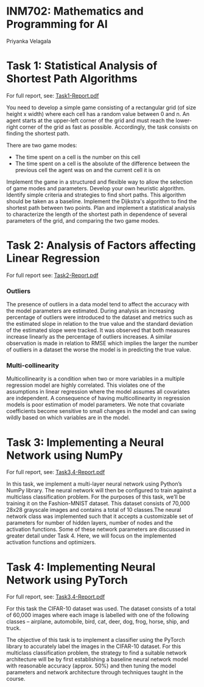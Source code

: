 # INM702: Mathematics and Programming for AI 
Priyanka Velagala 

# Task 1: Statistical Analysis of Shortest Path Algorithms 
For full report, see: [Task1-Report.pdf](https://github.com/PriyankaVelagala/Mathematics-and-Programming-for-AI/blob/main/Task1/Task1-Report.pdf)

You need to develop a simple game consisting of a rectangular grid (of size height x width) where each cell has a random value between 0 and n. An agent starts at the upper-left corner of the grid and must reach the lower-right corner of the grid as fast as possible. Accordingly, the task consists on finding the shortest path.

There are two game modes:
- The time spent on a cell is the number on this cell
- The time spent on a cell is the absolute of the difference between the previous cell the agent was on and the current cell it is on

Implement the game in a structured and flexible way to allow the selection of game modes and parameters. Develop your own heuristic algorithm. Identify simple criteria and strategies to find short paths. This algorithm should be taken as a baseline. Implement the Dijkstra's algorithm to find the shortest path between two points. Plan and implement a statistical analysis to characterize the length of the shortest path in dependence of several parameters of the grid, and comparing the two game modes.

# Task 2: Analysis of Factors affecting Linear Regression 
For full report see: [Task2-Report.pdf](https://github.com/PriyankaVelagala/Mathematics-and-Programming-for-AI/blob/main/Task2/Task2-Report.pdf)
### Outliers 
The presence of outliers in a data model tend to affect the accuracy with the model parameters
are estimated. During analysis an increasing percentage of outliers were introduced to the dataset
and metrics such as the estimated slope in relation to the true value and the standard deviation
of the estimated slope were tracked. It was observed that both measures increase linearly as the
percentage of outliers increases. A similar observation is made in relation to RMSE which implies
the larger the number of outliers in a dataset the worse the model is in predicting the true value.

### Multi-collinearity 
Multicollinearity is a condition when two or more variables in a multiple regression model are
highly correlated. This violates one of the assumptions in linear regression where the model
assumes all covariates are independent. A consequence of having multicollinearity in regression
models is poor estimation of model parameters. We note that covariate coefficients become sensitive
to small changes in the model and can swing wildly based on which variables are in the model. 

# Task 3: Implementing a Neural Network using NumPy 
For full report, see: [Task3,4-Report.pdf](https://github.com/PriyankaVelagala/Mathematics-and-Programming-for-AI/blob/main/Task3/Task3%2C4-Report.pdf)

In this task, we implement a multi-layer neural network using Python’s NumPy library. The neural network will then be configured to train against a multiclass classification problem. For the purposes of this task, we’ll be training it on the Fashion-MNIST dataset. This dataset consists of 70,000 28x28 grayscale images and contains a total of 10 classes.The neural network class was implemented such that it accepts a customizable set of parameters for number of hidden layers, number of nodes and the activation functions. Some of these network parameters are discussed in greater detail under Task 4. Here, we will focus on the implemented activation functions and optimizers.

# Task 4: Implementing Neural Network using PyTorch
For full report, see: [Task3,4-Report.pdf](https://github.com/PriyankaVelagala/Mathematics-and-Programming-for-AI/blob/main/Task4/Task3%2C4-Report.pdf)

For this task the CIFAR-10 dataset was used. The dataset consists of a total of 60,000 images where each image is labelled with one of the following classes – airplane, automobile, bird, cat, deer, dog, frog, horse, ship, and truck.

The objective of this task is to implement a classifier using the PyTorch library to accurately label the images in the CIFAR-10 dataset. For this multiclass classification problem, the strategy to find a suitable network architecture will be by first establishing a baseline neural network model with reasonable accuracy (approx. 50%) and then tuning the model parameters and network architecture through techniques taught in the course.
